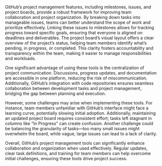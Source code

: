 GitHub’s project management features, including milestones, issues, and project boards, provide a robust framework for improving team collaboration and project organization. By breaking down tasks into manageable issues, teams can better understand the scope of work and prioritize effectively. Linking these issues to milestones allows for tracking progress toward specific goals, ensuring that everyone is aligned on deadlines and deliverables. The project board’s visual layout offers a clear overview of the project’s status, helping team members identify what’s pending, in progress, or completed. This clarity fosters accountability and transparency within the team, making it easier to manage responsibilities and workloads.

One significant advantage of using these tools is the centralization of project communication. Discussions, progress updates, and documentation are accessible in one platform, reducing the risk of miscommunication. Additionally, GitHub’s integration with code repositories ensures seamless collaboration between development tasks and project management, bridging the gap between planning and execution.

However, some challenges may arise when implementing these tools. For instance, team members unfamiliar with GitHub’s interface might face a learning curve, potentially slowing initial adoption. Additionally, maintaining an updated project board requires consistent effort; tasks left stagnant in columns like "In Progress" can create confusion. Another challenge could be balancing the granularity of tasks—too many small issues might overwhelm the board, while vague, large issues can lead to a lack of clarity.

Overall, GitHub’s project management tools can significantly enhance collaboration and organization when used effectively. Regular updates, clear task definitions, and training for team members can help overcome initial challenges, ensuring these tools drive project success.
